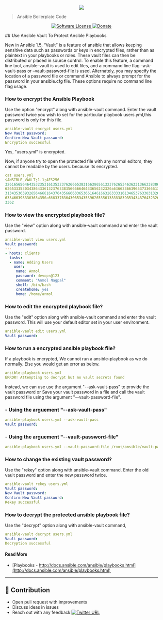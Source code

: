 <p align="center"><img src="https://user-images.githubusercontent.com/4303310/46391467-20d2c480-c6ee-11e8-9d0a-7f8bc09bb022.jpg" /></p>

> Ansible Boilerplate Code

<p align="center">
    <a href="LICENSE.md">
      <img src="https://img.shields.io/badge/license-MIT-brightgreen.svg?style=flat-square" alt="Software License">
    </a>
    <a href="https://www.paypal.me/anmolnagpal">
      <img src="https://img.shields.io/badge/PayPal-Buy%20Me%20A%20BEER-blue.svg?style=flat-squares" alt="Donate">
    </a>
  </p>
</p>
## Use Ansible Vault To Protect Ansible Playbooks 

New in Ansible 1.5, “Vault” is a feature of ansible that allows keeping sensitive data such as passwords or keys in encrypted files, rather than as plaintext in your playbooks or roles. These vault files can then be distributed or placed in source control. To enable this feature, a command line tool, ansible-vault is used to edit files, and a command line flag –ask-vault-pass or –vault-password-file is used. Alternately, you may specify the location of a password file or command Ansible to always prompt for the password in your ansible.cfg file. These options require no command line flag usage.

### How to encrypt the Ansible Playbook
Use the option "encrypt" along with ansible-vault command. Enter the vault password twice you wish to set for the
particular playbook users.yml,this password is only for this file.
```yaml
ansible-vault encrypt users.yml
New Vault password:
Confirm New Vault password:
Encryption successful
```
Yes, "users.yml" is encrypted.

Now, if anyone try to open the protected file with any normal editors, they cannot be readable by the users. 
because its encrypted.
```yaml
cat users.yml
$ANSIBLE_VAULT;1.1;AES256
32616565646435323531613532376266653831663865613237626534636231366238386361303436
6265333530343864336132376338356666646433656232320a636633663965373366613561343634
31343536393265646661643764356666336536616461663263333161346537633031326138353864
6334663933303634350a666337636430653435396265356138383839353434376432326131303131
3362
```
### How to view the encrypted playbook file?

Use the "view" option along with ansible-vault command and enter the vault password.
```yaml
ansible-vault view users.yml
Vault password:
---
- hosts: clients
  tasks:
  - name: Adding Users
    user:
     name: Anmol
     password: devops@123
     comment: "Anmol Nagpal"
     shell: /bin/bash
     createhome: yes
     home: /home/anmol
```
### How to edit the encrypted playbook file?

Use the "edit" option along with ansible-vault command and enter the vault password. This will use your default editor set in your user environment.
```yaml
ansible-vault edit users.yml
Vault password:
```
### How to run a encrypted ansible playbook file?
If a playbook is encrypted, We cannot run a ansible-playbook as we do normally. Else you would get an error as below.
```yaml
ansible-playbook users.yml
ERROR! Attempting to decrypt but no vault secrets found
```

Instead, we can use use the argument "--ask-vault-pass" to provide the vault password or Save your vault password in a file and call the vault password file using the argument "--vault-password-file".

  ### - Using the arguement "--ask-vault-pass"
```yaml
ansible-playbook users.yml --ask-vault-pass
Vault password:
```

  ### - Using the arguement "--vault-password-file"
```yaml
ansible-playbook users.yml --vault-password-file /root/ansible/vault-passwd
```

### How to change the existing vault password?

Use the "rekey" option along with ansible-vault command. Enter the old vault password and enter the new password twice.
```yaml
ansible-vault rekey users.yml
Vault password:
New Vault password:
Confirm New Vault password:
Rekey successful
```

### How to decrypt the protected ansible playbook file?
Use the "decrypt" option along with ansible-vault command,
```yaml
ansible-vault decrypt users.yml
Vault password:
Decryption successful
```

#### Read More

- [Playbooks - http://docs.ansible.com/ansible/playbooks.html](http://docs.ansible.com/ansible/playbooks.html)

---
## 👬 Contribution

- Open pull request with improvements
- Discuss ideas in issues
- Reach out with any feedback [![Twitter URL](https://img.shields.io/twitter/url/https/twitter.com/anmol_nagpal.svg?style=social&label=Follow%20%40anmol_nagpal)](https://twitter.com/anmol_nagpal)
